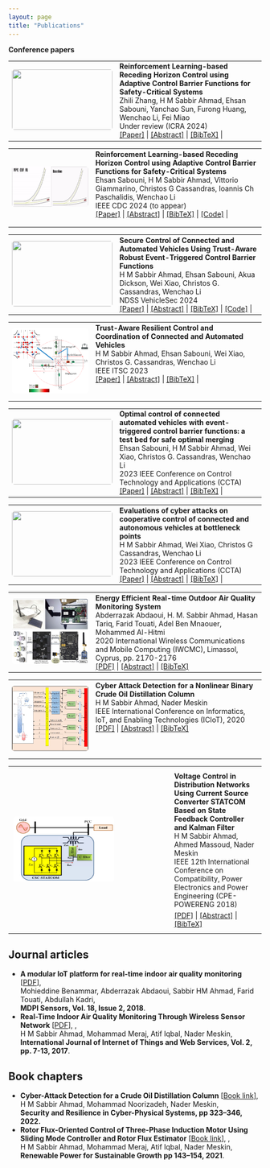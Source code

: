 ```yaml
---
layout: page
title: "Publications"
---
```

**Conference papers**
<section>  
    <table width="100%" align="center" border="0" cellspacing="0" cellpadding="15">
        <!-- Publication 1 -->
        <tr>
            <!-- Publication Image -->
            <td style='width:300px;height:150px'>
                <a imageanchor='1' href='/images/MARL_CBF.gif'>
                    <img width='200' src='/images/MARL_CBF.gif' height='120' border='0' style='border-radius: 5px'/>
                </a>
            </td>
            <!-- Publication Details -->
            <td width="67%" valign="top">
                    <b>Reinforcement Learning-based Receding Horizon Control using Adaptive Control Barrier Functions for Safety-Critical Systems</b>
                    <br/>Zhili Zhang, H M Sabbir Ahmad, Ehsan Sabouni, Yanchao Sun, Furong Huang, Wenchao Li, Fei Miao<br/>Under review (ICRA 2024)<br/>                
                <!-- Links to Paper, Code, etc. -->
                <div class="publication-links">
                    <a href="https://arxiv.org/abs/2309.11057">[Paper]</a> |
                    <a href="javascript:void(0);" onclick="toggleAbstract('abstract-1')">[Abstract]</a> |
                    <a href="javascript:void(0);" onclick="toggleBibtex('bibtex-1')">[BibTeX]</a> |
                </div>
                <!-- Hidden Abstract and BibTeX sections -->
                <div id="abstract-1" style="display:none;">
                    <p><i>Saty Gauranteed Robust MARL with Hierarchical Control based on CBFs.</i></p>
                </div>
                <pre id="bibtex-1" style="display:none;">
                    @article{Ahmad_01,
                      title={Safety Guaranteed Robust Multi-Agent Reinforcement Learning with Hierarchical Control for Connected and Automated Vehicles},
                      author={Zhili Zhang, H M Sabbir Ahmad, Ehsan Sabouni, Yanchao Sun, Furong Huang, Wenchao Li, Fei Miao},
                      journal={arXiv preprint arXiv:2309.11057},
                      year={2024}
                    }
                </pre>
            </td>
        </tr>
        <!-- Additional publications... -->
    </table>
    <table width="100%" align="center" border="0" cellspacing="0" cellpadding="15">
        <!-- Publication 1 -->
        <tr>
            <!-- Publication Image -->
            <td style='width:300px;height:150px'>
                <a imageanchor='1' href='/images/mixed_video1.gif'>
                    <img width='200' src='/images/mixed_video1.gif' height='80' border='0' style='border-radius: 5px'/>
                </a>
            </td>
            <!-- Publication Details -->
            <td width="67%" valign="top">
                <b>Reinforcement Learning-based Receding Horizon Control using Adaptive Control Barrier Functions for Safety-Critical Systems</b>
                <br/>Ehsan Sabouni, H M Sabbir Ahmad, Vittorio Giammarino, Christos G Cassandras, Ioannis Ch Paschalidis, Wenchao Li<br/>IEEE CDC 2024 (to appear)<br/>
                <!-- Links to Paper, Code, etc. -->
                <div class="publication-links">
                    <a href="https://arxiv.org/abs/2403.17338">[Paper]</a> |
                    <a href="javascript:void(0);" onclick="toggleAbstract('abstract-2')">[Abstract]</a> |
                    <a href="javascript:void(0);" onclick="toggleBibtex('bibtex-2')">[BibTeX]</a> |
                    <a href="https://github.com/SabbirAhmad26/CDC2024_RL_adpative_MPC_CBF">[Code]</a> |
                </div>
                <!-- Hidden Abstract and BibTeX sections -->
                <div id="abstract-2" style="display:none;">
                    <p><i>A RL based approach for Safety Gauranteed Control for Autonomous Systems.</i></p>
                </div>
                <pre id="bibtex-2" style="display:none;">
                    @article{Ahmad_02,
                      title={Reinforcement Learning-based Receding Horizon Control using Adaptive Control Barrier Functions for Safety-Critical Systems},
                      author={Ehsan Sabouni, H M Sabbir Ahmad, Vittorio Giammarino, Christos G Cassandras, Ioannis Ch Paschalidis, Wenchao Li},
                      journal={arXiv preprint arXiv:2403.17338},
                      year={2024}
                    }
                </pre>
            </td>
        </tr>
        <!-- Additional publications... -->
    </table>
    <table width="100%" align="center" border="0" cellspacing="0" cellpadding="15">
        <!-- Publication 1 -->
        <tr>
            <!-- Publication Image -->
            <td style='width:300px;height:150px'>
                <a imageanchor='1' href='/images/accident_video.gif'>
                    <img width='200' src='/images/accident_video.gif' height='130' border='0' style='border-radius: 5px'/>
                </a>
            </td>
            <!-- Publication Details -->
            <td width="67%" valign="top">
              <b>Secure Control of Connected and Automated Vehicles Using Trust-Aware Robust Event-Triggered Control Barrier Functions</b>
              <br/>H M Sabbir Ahmad, Ehsan Sabouni, Akua Dickson, Wei Xiao, Christos G. Cassandras, Wenchao Li<br/>NDSS VehicleSec 2024<br/>
                <!-- Links to Paper, Code, etc. -->
                <div class="publication-links">
                    <a href="https://arxiv.org/abs/2401.02306">[Paper]</a> |
                    <a href="javascript:void(0);" onclick="toggleAbstract('abstract-3')">[Abstract]</a> |
                    <a href="javascript:void(0);" onclick="toggleBibtex('bibtex-3')">[BibTeX]</a> |
                    <a href="https://github.com/SabbirAhmad26/Trust_based_CBF">[Code]</a> |
                </div>
                <!-- Hidden Abstract and BibTeX sections -->
                <div id="abstract-3" style="display:none;">
                    <p><i>Trust Aware Secure and Safe Control using Control Barrier Functions.</i></p>
                </div>
                <pre id="bibtex-3" style="display:none;">
                    @article{Ahmad_03,
                      title={Secure Control of Connected and Automated Vehicles Using Trust-Aware Robust Event-Triggered Control Barrier Functions},
                      author={H M Sabbir Ahmad, Ehsan Sabouni, Akua Dickson, Wei Xiao, Christos G. Cassandras, Wenchao Li},
                      journal={Symposium on Vehicles Security and Privacy (VehicleSec)},
                      year={2024}
                    }
                </pre>
            </td>
        </tr>
        <!-- Additional publications... -->
    </table>
    <table width="100%" align="center" border="0" cellspacing="0" cellpadding="15">
        <!-- Publication 1 -->
        <tr>
            <!-- Publication Image -->
            <td style='width:300px;height:150px'>
                <a imageanchor='1' href='/images/rescav.png'>
                    <img width='200' src='/images/rescav.png' height='130' border='0' style='border-radius: 5px'/>
                </a>
            </td>
            <!-- Publication Details -->
            <td width="67%" valign="top">
                <b>Trust-Aware Resilient Control and Coordination of Connected and Automated Vehicles</b>
                <br/>H M Sabbir Ahmad, Ehsan Sabouni, Wei Xiao, Christos G. Cassandras, Wenchao Li<br/>IEEE ITSC 2023<br/>
                <!-- Links to Paper, Code, etc. -->
                <div class="publication-links">
                    <a href="https://ieeexplore.ieee.org/abstract/document/10421858">[Paper]</a> |
                    <a href="javascript:void(0);" onclick="toggleAbstract('abstract-4')">[Abstract]</a> |
                    <a href="javascript:void(0);" onclick="toggleBibtex('bibtex-4')">[BibTeX]</a> |
                </div>
                <!-- Hidden Abstract and BibTeX sections -->
                <div id="abstract-4" style="display:none;">
                    <p><i>Trust Aware Control and Coordination using Control Barrier Functions.</i></p>
                </div>
                <pre id="bibtex-4" style="display:none;">
                    @article{Ahmad_04,
                      title={Trust-Aware Resilient Control and Coordination of Connected and Automated Vehicles},
                      author={H M Sabbir Ahmad, Ehsan Sabouni, Wei Xiao, Christos G. Cassandras, Wenchao Li},
                      journal={IEE International Conference on Intelligent Transportation Systems},
                      year={2023}
                    }
                </pre>
            </td>
        </tr>
        <!-- Additional publications... -->
    </table>
  <table width="100%" align="center" border="0" cellspacing="0" cellpadding="15">
        <!-- Publication 1 -->
        <tr>
            <!-- Publication Image -->
            <td style='width:300px;height:150px'>
                <a imageanchor='1' href='/images/event_TAC.gif'>
                    <img width='200' src='/images/event_TAC.gif' height='130' border='0' style='border-radius: 5px'/>
                </a>
            </td>
            <!-- Publication Details -->
            <td width="67%" valign="top">
                <b>Optimal control of connected automated vehicles with event-triggered control barrier functions: a test bed for safe optimal merging</b>
                <br/>Ehsan Sabouni, H M Sabbir Ahmad, Wei Xiao, Christos G. Cassandras, Wenchao Li<br/>2023 IEEE Conference on Control Technology and Applications (CCTA)<br/>
                <!-- Links to Paper, Code, etc. -->
              <div class="publication-links">
                  <a href="https://ieeexplore.ieee.org/document/10253379">[Paper]</a> |
                  <a href="javascript:void(0);" onclick="toggleAbstract('abstract-5')">[Abstract]</a> |
                  <a href="javascript:void(0);" onclick="toggleBibtex('bibtex-5')">[BibTeX]</a> |
              </div>
              <!-- Hidden Abstract and BibTeX sections -->
              <div id="abstract-5" style="display:none;">
                  <p><i>A Testbed for Event-Triggered Control using Control Barrier Functions.</i></p>
              </div>
              <pre id="bibtex-5" style="display:none;">
                  @article{Ahmad_05,
                    title={Optimal control of connected automated vehicles with event-triggered control barrier functions: a test bed for safe optimal merging},
                    author={Ehsan Sabouni, H M Sabbir Ahmad, Wei Xiao, Christos G Cassandras, Wenchao Li},
                    journal={IEEE Conference on Control Technology and Applications (CCTA)},
                    year={2023}
                  }
              </pre>
            </td>
        </tr>
        <!-- Additional publications... -->
    </table>
    <table width="100%" align="center" border="0" cellspacing="0" cellpadding="15">
        <!-- Publication 1 -->
        <tr>
            <!-- Publication Image -->
            <td style='width:300px;height:150px'>
                <a imageanchor='1' href='/images/Cyber_attack.gif'>
                    <img width='200' src='/images/Cyber_attack.gif' height='130' border='0' style='border-radius: 5px'/>
                </a>
            </td>
            <!-- Publication Details -->
            <td width="67%" valign="top">
              <b>Evaluations of cyber attacks on cooperative control of connected and autonomous vehicles at bottleneck points</b>
              <br/> H M Sabbir Ahmad, Wei Xiao, Christos G Cassandras, Wenchao Li <br/>2023 IEEE Conference on Control Technology and Applications (CCTA)<br/> 
              <!-- Links to Paper, Code, etc. -->
              <div class="publication-links">
                  <a href="https://par.nsf.gov/servlets/purl/10420904">[Paper]</a> |
                  <a href="javascript:void(0);" onclick="toggleAbstract('abstract-6')">[Abstract]</a> |
                  <a href="javascript:void(0);" onclick="toggleBibtex('bibtex-6')">[BibTeX]</a> |
              </div>
              <!-- Hidden Abstract and BibTeX sections -->
              <div id="abstract-6" style="display:none;">
                  <p><i>Evaluations of Cyber-attacks on Connected and Automated Vehicles.</i></p>
              </div>
              <pre id="bibtex-6" style="display:none;">
                  @article{Ahmad_06,
                    title={Evaluations of cyber attacks on cooperative control of connected and autonomous vehicles at bottleneck points},
                    author={H M Sabbir Ahmad, Ehsan Sabouni, Wei Xiao, Christos G Cassandras, Wenchao Li},
                    journal={Symposium on Vehicles Security and Privacy (VehicleSec)},
                    year={2023}
                  }
              </pre>
            </td>
        </tr>
        <!-- Additional publications... -->
    </table>
    <table width="100%" align="center" border="0" cellspacing="0" cellpadding="15">
        <!-- Publication 1 -->
    <tr>
        <!-- Publication Image -->
        <td style='width:300px;height:150px'>
            <a imageanchor='1' href='/images/OAQM.png'>
                <img width='200' src='/images/OAQM.png' height='130' border='0' style='border-radius: 5px'/>
            </a>
        </td>
        <!-- Publication Details -->
        <td width="67%" valign="top">
            <b>Energy Efficient Real-time Outdoor Air Quality Monitoring System</b>
            <br/> Abderrazak Abdaoui, H. M. Sabbir Ahmad, Hasan Tariq, Farid Touati, Adel Ben Mnaouer, Mohammed Al-Hitmi 
            <br/>2020 International Wireless Communications and Mobile Computing (IWCMC), Limassol, Cyprus, pp. 2170-2176<br/> 
            <!-- Links to Paper, Code, etc. -->
            <div class="publication-links">
                <a href="https://ieeexplore.ieee.org/abstract/document/9148229">[PDF]</a> |
                <a href="javascript:void(0);" onclick="toggleAbstract('abstract-7')">[Abstract]</a> |
                <a href="javascript:void(0);" onclick="toggleBibtex('bibtex-7')">[BibTeX]</a>
            </div>
            <!-- Hidden Abstract and BibTeX sections -->
            <div id="abstract-7" style="display:none;">
                <p><i>Energy Efficient Real-time Outdoor Air Quality Monitoring System using wireless communication.</i></p>
            </div>
            <pre id="bibtex-7" style="display:none;">
                @inproceedings{Abdaoui_2020,
                  title={Energy Efficient Real-time Outdoor Air Quality Monitoring System},
                  author={Abderrazak Abdaoui, H. M. Sabbir Ahmad, Hasan Tariq, Farid Touati, Adel Ben Mnaouer, Mohammed Al-Hitmi},
                  booktitle={International Wireless Communications and Mobile Computing (IWCMC)},
                  location={Limassol, Cyprus},
                  year={2020},
                  pages={pp. 2170-2176}
                }
            </pre>
        </td>
    </tr>
        <!-- Additional publications... -->
    </table>
    <table width="100%" align="center" border="0" cellspacing="0" cellpadding="15">
    <!-- Publication 1 -->
    <tr>
        <!-- Publication Image -->
        <td style='width:300px;height:150px'>
            <a imageanchor='1' href='/images/Att_Detec_Mit.png'>
                <img width='200' src='/images/Att_Detec_Mit.png' height='130' border='0' style='border-radius: 5px'/>
            </a>
        </td>
        <!-- Publication Details -->
        <td width="67%" valign="top">
            <b>Cyber Attack Detection for a Nonlinear Binary Crude Oil Distillation Column</b>
            <br/> H M Sabbir Ahmad, Nader Meskin
            <br/>IEEE International Conference on Informatics, IoT, and Enabling Technologies (ICIoT), 2020
            <br/>
            <!-- Links to Paper, Code, etc. -->
            <div class="publication-links">
                <a href="https://ieeexplore.ieee.org/document/9089577">[PDF]</a> |
                <a href="javascript:void(0);" onclick="toggleAbstract('abstract-8')">[Abstract]</a> |
                <a href="javascript:void(0);" onclick="toggleBibtex('bibtex-8')">[BibTeX]</a>
            </div>
            <!-- Hidden Abstract and BibTeX sections -->
            <div id="abstract-8" style="display:none;">
                <p><i>Attack detection and isolation technique for sensor attacks on safety critical CPS.</i></p>
            </div>
            <pre id="bibtex-8" style="display:none;">
                @inproceedings{Ahmad2020CyberAttack,
                  title={Cyber Attack Detection for a Nonlinear Binary Crude Oil Distillation Column},
                  author={H M Sabbir Ahmad and Nader Meskin},
                  booktitle={IEEE International Conference on Informatics, IoT, and Enabling Technologies (ICIoT)},
                  year={2020},
                  pages={1-6},
                  doi={10.1109/ICIoT48696.2020.9089577}
                }
            </pre>
        </td>
    </tr>
</table>
    <table width="100%" align="center" border="0" cellspacing="0" cellpadding="15">
    <tr>
        <!-- Publication Image -->
        <td style="width:300px; padding:10px">
            <!-- Placeholder for image, if available -->
            <a href="/images/STATCOM_Controller.png">
                <img src="/images/STATCOM_Controller.png" alt="Publication Image" style="width:200px; height:130px; border-radius:5px"/>
            </a>
        </td>
        <!-- Publication Details -->
        <td style="padding:10px; vertical-align:top">
            <b>Voltage Control in Distribution Networks Using Current Source Converter STATCOM Based on State Feedback Controller and Kalman Filter</b><br/>
            H M Sabbir Ahmad, Ahmed Massoud, Nader Meskin<br/>
            IEEE 12th International Conference on Compatibility, Power Electronics and Power Engineering (CPE-POWERENG 2018)<br/>
            <div class="publication-links" style="margin-top:5px;">
                <a href="https://ieeexplore.ieee.org/abstract/document/8372544/" target="_blank">[PDF]</a> |
                <a href="javascript:void(0);" onclick="toggleAbstract('abstract-9')">[Abstract]</a> |
                <a href="javascript:void(0);" onclick="toggleBibtex('bibtex-9')">[BibTeX]</a>
            </div>
            <!-- Hidden Abstract and BibTeX sections -->
            <div id="abstract-9" style="display:none; margin-top:10px;">
                <p><i>A state feedback control strategy with Kalman filtering for improved voltage regulation in distribution networks using STATCOMs.</i></p>
            </div>
            <pre id="bibtex-9" style="display:none; margin-top:10px;">
                @inproceedings{Ahmad2018VoltageControl,
                  title={Voltage Control in Distribution Networks Using Current Source Converter STATCOM Based on State Feedback Controller and Kalman Filter},
                  author={H M Sabbir Ahmad and Ahmed Massoud and Nader Meskin},
                  booktitle={IEEE 12th International Conference on Compatibility, Power Electronics and Power Engineering (CPE-POWERENG)},
                  year={2018},
                  doi={10.1109/CPE.2018.8372544}
                }
            </pre>
        </td>
    </tr>
</table>

<script src="/js/scripts.js"></script> 
  
## Journal articles
* **A modular IoT platform for real-time indoor air quality monitoring** [<a href="https://www.mdpi.com/1424-8220/20/8/2341" target="top">PDF</a>],
  <br> Mohieddine Benammar, Abderrazak Abdaoui, Sabbir HM Ahmad, Farid Touati, Abdullah Kadri,
  <br> **MDPI Sensors, Vol. 18, Issue 2, 2018**.
* **Real-Time Indoor Air Quality Monitoring Through Wireless Sensor Network** [<a href="https://www.iaras.org/iaras/filedownloads/ijitws/2017/022-0002(2017).pdf" target="top">PDF</a>],
  ,
  <br> H M Sabbir Ahmad, Mohammad Meraj, Atif Iqbal, Nader Meskin,
  <br> **International Journal of Internet of Things and Web Services, Vol. 2, pp. 7-13, 2017**. 

## Book chapters
* **Cyber-Attack Detection for a Crude Oil Distillation Column** [<a href="https://link.springer.com/chapter/10.1007/978-3-030-97166-3_13" target="top">Book link</a>],
  <br> H M Sabbir Ahmad, Mohammad Noorizadeh, Nader Meskin,
  <br> **Security and Resilience in Cyber-Physical Systems, pp 323–346, 2022.** 
* **Rotor Flux-Oriented Control of Three-Phase Induction Motor Using Sliding Mode Controller and Rotor Flux Estimator** [<a href="https://link.springer.com/chapter/10.1007/978-981-33-4080-0_14" target="top">Book link</a>],
  ,
  <br> H M Sabbir Ahmad, Mohammad Meraj, Atif Iqbal, Nader Meskin,
  <br> **Renewable Power for Sustainable Growth pp 143–154, 2021**.
   

